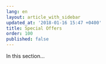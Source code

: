 ```yaml
---
lang: en
layout: article_with_sidebar
updated_at: '2018-01-16 15:47 +0400'
title: Special Offers
order: 100
published: false
---
```

In this section...
